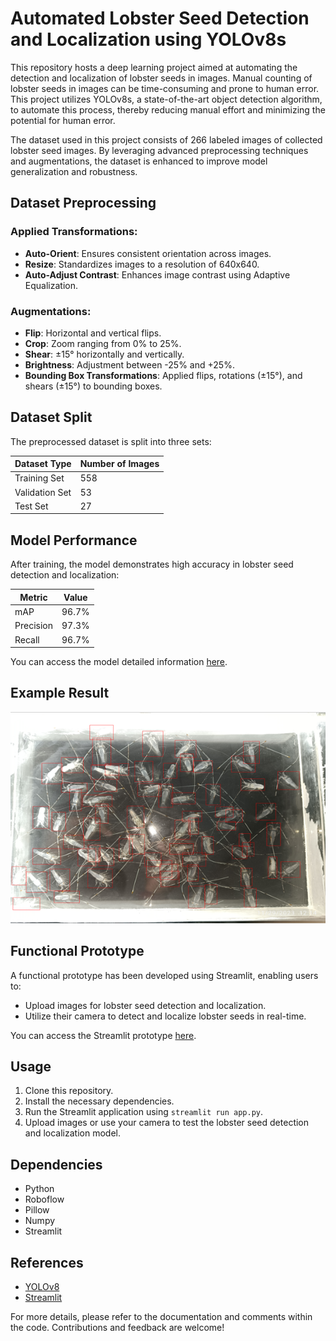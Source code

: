 # Automated Lobster Seed Detection and Localization using YOLOv8s

This repository hosts a deep learning project aimed at automating the detection and localization of lobster seeds in images. Manual counting of lobster seeds in images can be time-consuming and prone to human error. This project utilizes YOLOv8s, a state-of-the-art object detection algorithm, to automate this process, thereby reducing manual effort and minimizing the potential for human error.

The dataset used in this project consists of 266 labeled images of collected lobster seed images. By leveraging advanced preprocessing techniques and augmentations, the dataset is enhanced to improve model generalization and robustness.

## Dataset Preprocessing

### Applied Transformations:
- **Auto-Orient**: Ensures consistent orientation across images.
- **Resize**: Standardizes images to a resolution of 640x640.
- **Auto-Adjust Contrast**: Enhances image contrast using Adaptive Equalization.

### Augmentations:
- **Flip**: Horizontal and vertical flips.
- **Crop**: Zoom ranging from 0% to 25%.
- **Shear**: ±15° horizontally and vertically.
- **Brightness**: Adjustment between -25% and +25%.
- **Bounding Box Transformations**: Applied flips, rotations (±15°), and shears (±15°) to bounding boxes.

## Dataset Split
The preprocessed dataset is split into three sets:

| Dataset Type  | Number of Images |
| --------------| -----------------|
| Training Set  | 558              |
| Validation Set| 53               |
| Test Set      | 27               |

## Model Performance
After training, the model demonstrates high accuracy in lobster seed detection and localization:

| Metric     | Value |
| -----------|-------|
| mAP        | 96.7% |
| Precision  | 97.3% |
| Recall     | 96.7% |

You can access the model detailed information [here](https://universe.roboflow.com/diki-bagastama-5ondf/lobster-seed-detection).

## Example Result
![Result Image](result.png)

## Functional Prototype
A functional prototype has been developed using Streamlit, enabling users to:
- Upload images for lobster seed detection and localization.
- Utilize their camera to detect and localize lobster seeds in real-time.

You can access the Streamlit prototype [here](https://lobster-seed-detection.streamlit.app/).

## Usage
1. Clone this repository.
2. Install the necessary dependencies.
3. Run the Streamlit application using `streamlit run app.py`.
4. Upload images or use your camera to test the lobster seed detection and localization model.

## Dependencies
- Python
- Roboflow
- Pillow
- Numpy
- Streamlit

## References
- [YOLOv8](https://yolov8.com/)
- [Streamlit](https://streamlit.io/)

For more details, please refer to the documentation and comments within the code. Contributions and feedback are welcome!
